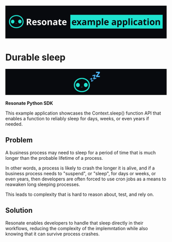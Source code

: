 ![Resonate example app Readme banner](/assets/resonate-example-app-readme-banner.png)

# Durable sleep

![durable sleep banner](/assets/durable-sleep-readme-banner.png)

**Resonate Python SDK**

This example application showcases the Context.sleep() function API that enables a function to reliably sleep for days, weeks, or even years if needed.

## Problem

A business process may need to sleep for a period of time that is much longer than the probable lifetime of a process.

In other words, a process is likely to crash the longer it is alive, and if a business process needs to "suspend", or "sleep", for days or weeks, or even years, then developers are often forced to use cron jobs as a means to reawaken long sleeping processes.

This leads to complexity that is hard to reason about, test, and rely on.

## Solution

Resonate enables developers to handle that sleep directly in their workflows, reducing the complexity of the implemntation while also knowing that it can survive process crashes.
